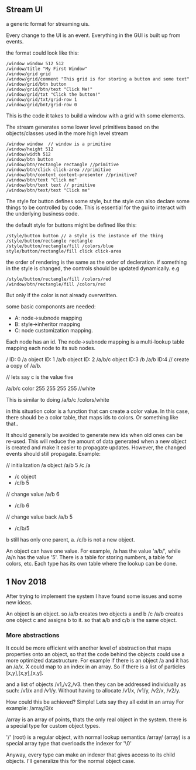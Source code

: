 ## Stream UI

a generic format for streaming uis.

Every change to the UI is an event. Everything in the GUI is built up from events.

the format could look like this:

```
/window window 512 512
/window/title "My First Window"
/window/grid grid
/window/grid/comment "This grid is for storing a button and some text"
/window/grid/btn button
/window/grid/btn/text "Click Me!"
/window/grid/txt "Click the button!"
/window/grid/txt/grid-row 1
/window/grid/bnt/grid-row 0
```

This is the code it takes to build a window with a grid with some elements.

The stream generates some lower level primitives based on the objects/classes used in the more high level stream

```
/window window  // window is a primitive
/window/height 512
/window/width 512
/window/btn button
/window/btn/rectangle rectangle //primitive
/window/btn/click click-area //primitive
/window/btn/content content-presenter //primitive?
/window/btn/text "Click me"
/window/btn/text text // primitive
/window/btn/text/text "Click me"
````

The style for button defines some style, but the style can also declare some things to be controlled by code. This is essential for the gui to interact with the underlying business code.

the default style for buttons might be defined like this:

```
/style/button button // a style is the instance of the thing
/style/button/rectangle rectangle
/style/button/rectangle/fill /colors/blue
style/button/rectangle/fill click click-area
```

the order of rendering is the same as the order of decleration. if something in the style is changed, the controls should be updated dynamically. e.g

```
/style/button/rectangle/fill /colors/red
/window/btn/rectangle/fill /colors/red
```

But only if the color is not already overwritten.

some basic compononts are needed:

- A: node->subnode mapping
- B: style->inheritor mapping
- C: node customization mapping.

Each node has an id. The node->subnode mapping is a multi-lookup table mapping each node to its sub nodes.

/           ID: 0
/a object   ID: 1
/a/b object ID: 2
/a/b/c object ID:3
/b /a/b       ID:4       // create a copy of /a/b.

// lets say c is the value five

/a/b/c color 255 255 255 255 //white

This is similar to doing
/a/b/c /colors/white


in this situation color is a function that can create a color value. In this case, there should be a color table, that maps ids to colors. Or something like that..

It should generally be avoided to generate new ids when old ones can be re-used. This will reduce the amount of data generated when a new object is created and make it easier to propagate updates. However, the changed events should still propagate. Example:

// initialization
/a object
/a/b 5
/c /a

- /c object
- /c/b 5

// change value
/a/b 6
- /c/b 6

// change value back
/a/b 5
- /c/b/5

b still has only one parent, a. /c/b is not a new object.

An object can have one value. For example, /a has the value 'a/b/', while /a/n has the value '5'. There is a table for storing numbers, a table for colors, etc. Each type has its own table where the lookup can be done.




## 1 Nov 2018
After trying to implement the system I have found some issues and some new ideas.

An object is an object.
so /a/b creates two objects a and b
/c /a/b creates one object c and assigns b to it. so that a/b and c/b is the same object.


### More abstractions

It could be more efficient with another level of abstraction that maps properties onto an object, so that the code behind the objects could use a more optimized datastructure. For example if there is an object /a and it has an /a/x. X could map to an index in an array. So if there is a list of particles
[x,y],[x,y],[x,y].

and a list of objects /v1,/v2,/v3. then they can be addressed individually as such:
/v1/x and /v1/y. Without having to allocate /v1/x, /v1/y, /v2/x, /v2/y. 

How could this be achieved? Simple!
Lets say they all exist in an array For example:
/array/0/x

/array is an array of points, thats the only real object in the system.
there is a special type for custom object types.

'/' (root) is a regular object, with normal lookup semantics
/array/ (array) is a special array type that overloads the indexer for '\0'

Anyway, every type can make an indexer that gives access to its child objects. I'll generalize this for the normal object case.